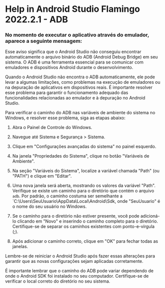 # Help in Android Studio Flamingo 2022.2.1 - ADB

### No momento de executar o aplicativo através do emulador, aparece a seguinte mensagem:
 

Esse aviso significa que o Android Studio não conseguiu encontrar automaticamente o arquivo binário do ADB (Android Debug Bridge) em seu sistema. O ADB é uma ferramenta essencial para se comunicar com emuladores e dispositivos Android durante o desenvolvimento.

Quando o Android Studio não encontra o ADB automaticamente, ele pode levar a algumas limitações, como problemas na execução de emuladores ou na depuração de aplicativos em dispositivos reais. É importante resolver esse problema para garantir o funcionamento adequado das funcionalidades relacionadas ao emulador e à depuração no Android Studio.

Para verificar o caminho do ADB nas variáveis de ambiente do sistema no Windows, e resolver esse problema, siga as etapas abaixo:

1. Abra o Painel de Controle do Windows.

2. Navegue até Sistema e Segurança > Sistema.

3. Clique em "Configurações avançadas do sistema" no painel esquerdo.

4. Na janela "Propriedades do Sistema", clique no botão "Variáveis de Ambiente".

5. Na seção "Variáveis do Sistema", localize a variável chamada "Path" (ou "PATH") e clique em "Editar".

6. Uma nova janela será aberta, mostrando os valores da variável "Path". Verifique se existe um caminho para o diretório que contém o arquivo `adb`. Por padrão, o caminho costuma ser semelhante a `C:\Users\SeuUsuario\AppData\Local\Android\Sdk, onde "SeuUsuario" é o nome do seu usuário no Windows.

7. Se o caminho para o diretório não estiver presente, você pode adicioná-lo clicando em "Novo" e inserindo o caminho completo para o diretório. Certifique-se de separar os caminhos existentes com ponto-e-vírgula (;).

8. Após adicionar o caminho correto, clique em "OK" para fechar todas as janelas.

Lembre-se de reiniciar o Android Studio após fazer essas alterações para garantir que as novas configurações sejam aplicadas corretamente.

É importante lembrar que o caminho do ADB pode variar dependendo de onde o Android SDK foi instalado no seu computador. Certifique-se de verificar o local correto do diretório no seu sistema.
